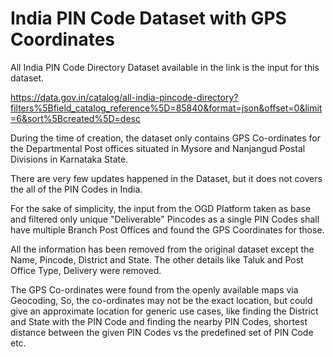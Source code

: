 # India PIN Code Dataset with GPS Coordinates

All India PIN Code Directory Dataset available in the link is the input for this dataset.

https://data.gov.in/catalog/all-india-pincode-directory?filters%5Bfield_catalog_reference%5D=85840&format=json&offset=0&limit=6&sort%5Bcreated%5D=desc

During the time of creation, the dataset only contains GPS Co-ordinates for the Departmental Post offices situated in Mysore and Nanjangud Postal Divisions in Karnataka State.

There are very few updates happened in the Dataset, but it does not covers the all of the PIN Codes in India.

For the sake of simplicity, the input from the OGD Platform taken as base and filtered only unique "Deliverable" Pincodes as a single PIN Codes shall have multiple Branch Post Offices and found the GPS Coordinates for those.

All the information has been removed from the original dataset except the Name, Pincode, District and State. The other details like Taluk and Post Office Type, Delivery were removed.

The GPS Co-ordinates were found from the openly available maps via Geocoding, So, the co-ordinates may not be the exact location, but could give an approximate location for generic use cases, like finding the District and State with the PIN Code and finding the nearby PIN Codes, shortest distance between the given PIN Codes vs the predefined set of PIN Code etc.

